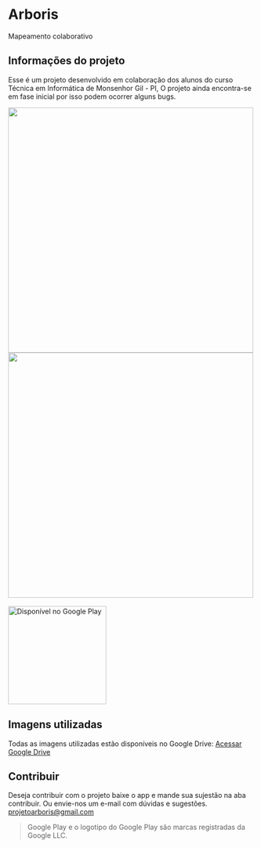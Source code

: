 # Arboris

Mapeamento colaborativo

## Informações do projeto

Esse é um projeto desenvolvido em colaboração dos alunos do curso Técnica em Informática de Monsenhor Gil - PI,
O projeto ainda encontra-se em fase inicial por isso podem ocorrer alguns bugs.

<div>
<img src="https://i.imgur.com/no6xzrF.png" height="500">
<img src="https://i.imgur.com/8Z8zi38.png" height="500">
</div>
<br>
<a href="https://play.google.com/store/apps/details?id=app.br.eco.arboris" target="_blank"><img alt="Disponível no Google Play" src="https://i.imgur.com/XzW5pwv.png" width="200"></a>

## Imagens utilizadas 

Todas as imagens utilizadas estão disponíveis no Google Drive:
[Acessar Google Drive](https://drive.google.com/drive/folders/1QuQ-9eSuAs0UYsxOFNTdGnxSXXHFJKuf)


## Contribuir

Deseja contribuir com o projeto baixe o app e mande sua sujestão na aba contribuir.
Ou envie-nos um e-mail com dúvidas e sugestões. <projetoarboris@gmail.com>

> Google Play e o logotipo do Google Play são marcas registradas da Google LLC.
